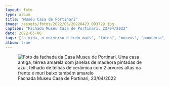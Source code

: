 ```yaml
---
layout: foto
type: album
title: "Museu Casa de Portinari"
image: /assets/fotos/2022/05/20220423_093729.jpg
caption: "Fachada Museu Casa de Portinari, 23/04/2022"
date: 2022-05-06
tags: ["a vida, o universo e tudo mais", "fotos", "museus", "pandemia", "passeios"]
album: true
---
```

<figure class="foto-post">
            <img src="{{ site.baseurl }}/assets/fotos/2022/05/20220423_093729.jpg" alt="Foto da fachada da Casa Museu de Portinari. Uma casa antiga, térrea amarela com janelas de madeora pintadas de azul, telhado de telhas de cerâmica com 2 arvores altas na frente e muri baixo também amarelo" title="Museu">
            <figcaption>Fachada Museu Casa de Portinari, 23/04/2022</figcaption>
</figure>